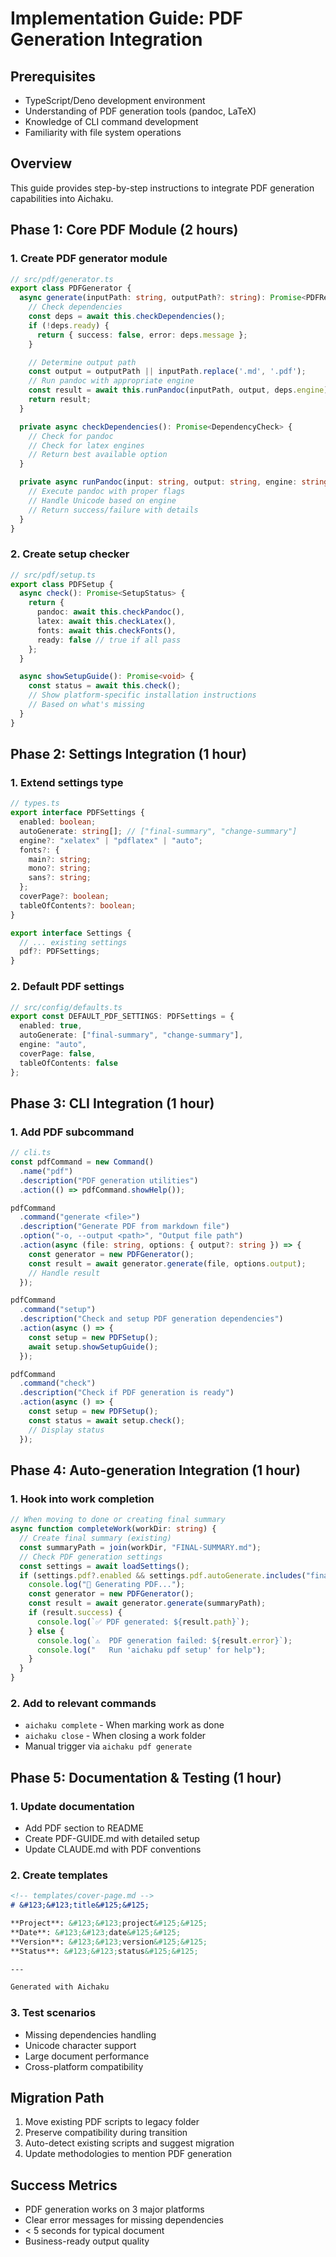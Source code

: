 # Implementation Guide: PDF Generation Integration

## Prerequisites

- TypeScript/Deno development environment
- Understanding of PDF generation tools (pandoc, LaTeX)
- Knowledge of CLI command development
- Familiarity with file system operations

## Overview

This guide provides step-by-step instructions to integrate PDF generation capabilities into Aichaku.

## Phase 1: Core PDF Module (2 hours)

### 1. Create PDF generator module

```typescript
// src/pdf/generator.ts
export class PDFGenerator {
  async generate(inputPath: string, outputPath?: string): Promise<PDFResult> {
    // Check dependencies
    const deps = await this.checkDependencies();
    if (!deps.ready) {
      return { success: false, error: deps.message };
    }

    // Determine output path
    const output = outputPath || inputPath.replace('.md', '.pdf');
    // Run pandoc with appropriate engine
    const result = await this.runPandoc(inputPath, output, deps.engine);
    return result;
  }

  private async checkDependencies(): Promise<DependencyCheck> {
    // Check for pandoc
    // Check for latex engines
    // Return best available option
  }

  private async runPandoc(input: string, output: string, engine: string): Promise<PDFResult> {
    // Execute pandoc with proper flags
    // Handle Unicode based on engine
    // Return success/failure with details
  }
}
```

### 2. Create setup checker

```typescript
// src/pdf/setup.ts
export class PDFSetup {
  async check(): Promise<SetupStatus> {
    return {
      pandoc: await this.checkPandoc(),
      latex: await this.checkLatex(),
      fonts: await this.checkFonts(),
      ready: false // true if all pass
    };
  }

  async showSetupGuide(): Promise<void> {
    const status = await this.check();
    // Show platform-specific installation instructions
    // Based on what's missing
  }
}
```

## Phase 2: Settings Integration (1 hour)

### 1. Extend settings type

```typescript
// types.ts
export interface PDFSettings {
  enabled: boolean;
  autoGenerate: string[]; // ["final-summary", "change-summary"]
  engine?: "xelatex" | "pdflatex" | "auto";
  fonts?: {
    main?: string;
    mono?: string;
    sans?: string;
  };
  coverPage?: boolean;
  tableOfContents?: boolean;
}

export interface Settings {
  // ... existing settings
  pdf?: PDFSettings;
}
```

### 2. Default PDF settings

```typescript
// src/config/defaults.ts
export const DEFAULT_PDF_SETTINGS: PDFSettings = {
  enabled: true,
  autoGenerate: ["final-summary", "change-summary"],
  engine: "auto",
  coverPage: false,
  tableOfContents: false
};
```

## Phase 3: CLI Integration (1 hour)

### 1. Add PDF subcommand

```typescript
// cli.ts
const pdfCommand = new Command()
  .name("pdf")
  .description("PDF generation utilities")
  .action(() => pdfCommand.showHelp());

pdfCommand
  .command("generate <file>")
  .description("Generate PDF from markdown file")
  .option("-o, --output <path>", "Output file path")
  .action(async (file: string, options: { output?: string }) => {
    const generator = new PDFGenerator();
    const result = await generator.generate(file, options.output);
    // Handle result
  });

pdfCommand
  .command("setup")
  .description("Check and setup PDF generation dependencies")
  .action(async () => {
    const setup = new PDFSetup();
    await setup.showSetupGuide();
  });

pdfCommand
  .command("check")
  .description("Check if PDF generation is ready")
  .action(async () => {
    const setup = new PDFSetup();
    const status = await setup.check();
    // Display status
  });
```

## Phase 4: Auto-generation Integration (1 hour)

### 1. Hook into work completion

```typescript
// When moving to done or creating final summary
async function completeWork(workDir: string) {
  // Create final summary (existing)
  const summaryPath = join(workDir, "FINAL-SUMMARY.md");
  // Check PDF generation settings
  const settings = await loadSettings();
  if (settings.pdf?.enabled && settings.pdf.autoGenerate.includes("final-summary")) {
    console.log("📄 Generating PDF...");
    const generator = new PDFGenerator();
    const result = await generator.generate(summaryPath);
    if (result.success) {
      console.log(`✅ PDF generated: ${result.path}`);
    } else {
      console.log(`⚠️  PDF generation failed: ${result.error}`);
      console.log("   Run 'aichaku pdf setup' for help");
    }
  }
}
```

### 2. Add to relevant commands

- `aichaku complete` - When marking work as done
- `aichaku close` - When closing a work folder
- Manual trigger via `aichaku pdf generate`

## Phase 5: Documentation & Testing (1 hour)

### 1. Update documentation

- Add PDF section to README
- Create PDF-GUIDE.md with detailed setup
- Update CLAUDE.md with PDF conventions

### 2. Create templates

```markdown
<!-- templates/cover-page.md -->
# &#123;&#123;title&#125;&#125;

**Project**: &#123;&#123;project&#125;&#125;
**Date**: &#123;&#123;date&#125;&#125;
**Version**: &#123;&#123;version&#125;&#125;
**Status**: &#123;&#123;status&#125;&#125;

---

Generated with Aichaku
```

### 3. Test scenarios

- Missing dependencies handling
- Unicode character support
- Large document performance
- Cross-platform compatibility

## Migration Path

1. Move existing PDF scripts to legacy folder
2. Preserve compatibility during transition
3. Auto-detect existing scripts and suggest migration
4. Update methodologies to mention PDF generation

## Success Metrics

- PDF generation works on 3 major platforms
- Clear error messages for missing dependencies
- < 5 seconds for typical document
- Business-ready output quality